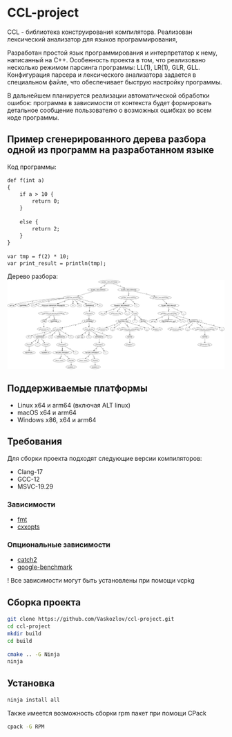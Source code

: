 # CCL-project

CCL - библиотека конструирования компилятора. Реализован лексический анализатор для языков программирования, 

Разработан простой язык программирования и интерпретатор к нему, написанный на C++. Особенность проекта в том, 
что реализовано несколько режимом парсинга программы: LL(1), LR(1), GLR, GLL. Конфигурация парсера и лексического 
анализатора задается в специальном файле, что обеспечивает быструю настройку программы. 

В дальнейшем планируется реализации автоматической обработки ошибок: программа в зависимости от контекста будет формировать детальное сообщение пользователю 
о возможных ошибках во всем коде программы.

## Пример сгенерированного дерева разбора одной из программ на разработанном языке

Код программы:
```
def f(int a)
{
    if a > 10 {
        return 0;
    }

    else {
        return 2;
    }
}

var tmp = f(2) * 10;
var print_result = println(tmp);
```

Дерево разбора:
![](ast-lang-parsing-result.svg)


## Поддерживаемые платформы

- Linux x64 и arm64 (включая ALT linux)
- macOS x64 и arm64
- Windows x86, x64 и arm64

## Требования

Для сборки проекта подходят следующие версии компиляторов:

- Clang-17
- GCC-12
- MSVC-19.29

### Зависимости

- [fmt](https://github.com/fmtlib/fmt)
- [cxxopts](https://github.com/jarro2783/cxxopts)

### Опциональные зависимости

- [catch2](https://github.com/catchorg/Catch2)
- [google-benchmark](https://github.com/google/benchmark)

! Все зависимости могут быть установлены при помощи vcpkg

## Сборка проекта

```bash
git clone https://github.com/Vaskozlov/ccl-project.git
cd ccl-project
mkdir build
cd build
```

```bash
cmake .. -G Ninja
ninja
```

## Установка

```bash
ninja install all
```

Также имеется возможность сборки rpm пакет при помощи CPack

```bash
cpack -G RPM
```
